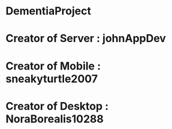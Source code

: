 # DementiaProject
# Creator of Server : johnAppDev
# Creator of Mobile : sneakyturtle2007
# Creator of Desktop : NoraBorealis10288
